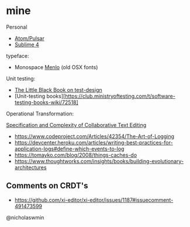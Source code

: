 # mine
Personal 

- [Atom/Pulsar](/atom)
- [Sublime 4](/sublime)

typeface:

- Monospace [Menlo][menlo] (old OSX fonts)

Unit testing:

- [The Little Black Book on test-design](https://www.thetesteye.com/papers/TheLittleBlackBookOnTestDesign.pdf)
- [Unit-testing books][https://club.ministryoftesting.com/t/software-testing-books-wiki/72518]

Operational Transformation:

[Specification and Complexity of Collaborative Text Editing](https://www.cs.tau.ac.il/~mad/publications/podc2016-collabedit.pdf)

- https://www.codeproject.com/Articles/42354/The-Art-of-Logging
- https://devcenter.heroku.com/articles/writing-best-practices-for-application-logs#define-which-events-to-log
- https://tomayko.com/blog/2008/things-caches-do
- https://www.thoughtworks.com/insights/books/building-evolutionary-architectures

## Comments on CRDT's

- https://github.com/xi-editor/xi-editor/issues/1187#issuecomment-491473599 

@nicholaswmin

[menlo]: https://en.wikipedia.org/wiki/Menlo_(typeface)

